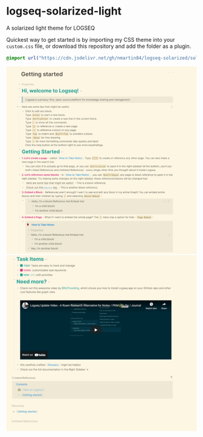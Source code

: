 # logseq-solarized-light
A solarized light theme for LOGSEQ

Quickest way to get started is by importing my CSS theme into your `custom.css` file, or download this repository and add the folder as a plugin.
``` css
@import url("https://cdn.jsdelivr.net/gh/nmartin84/logseq-solarized/solarized.css");
```

![](./screenshots/logseq-solarized-01.png)
![](./screenshots/logseq-solarized-02.png)
